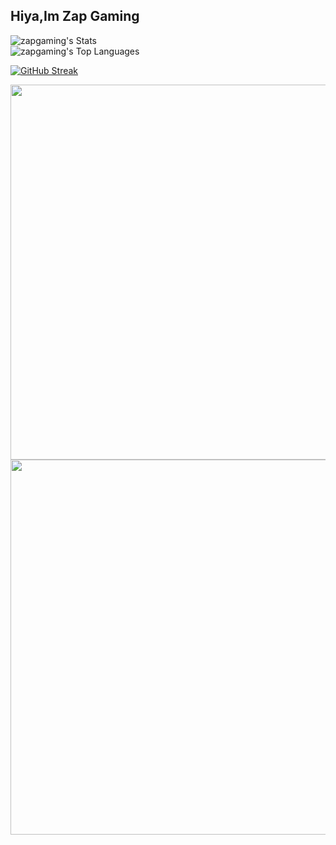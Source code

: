 ## Hiya,Im Zap Gaming


![zapgaming's Stats](https://github-readme-stats.vercel.app/api?username=zapgaming&theme=kacho_ga&show_icons=true&hide_border=true&count_private=true)<br>
![zapgaming's Top Languages](https://github-readme-stats.vercel.app/api/top-langs/?username=zapgaming&theme=kacho_ga&show_icons=true&hide_border=true&layout=compact)


[![GitHub Streak](https://github-readme-streak-stats.herokuapp.com?user=zapgaming&theme=transparent&hide_border=true)](https://git.io/streak-stats)


<a href="https://stats.hyo.dev"><img src="https://stats.hyo.dev/api/github-stats-advanced?login=zapgaming" width="600" /></a>
<a href="https://stats.hyo.dev"><img src="https://stats.hyo.dev/api/github-trophies?login=zapgaming" width="600" /></a>
